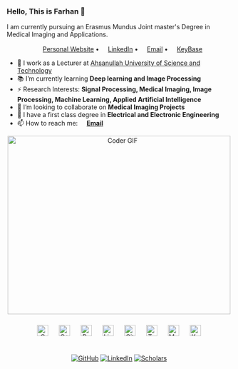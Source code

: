 ### Hello, This is Farhan 👋

I am currently pursuing an Erasmus Mundus Joint master's Degree in Medical Imaging and Applications.

<p align="center">
  <a href="https://f-farhan.github.io/"><img src="https://img.icons8.com/wired/64/mint-browser.png" height="16"/>Personal Website</a> •
  <a href="https://www.linkedin.com/in/faisal-farhan/"><img src="https://img.icons8.com/material-outlined/24/linkedin--v1.png" height="16"/>LinkedIn</a> •
  <a href="mailto:faisalfarhaaan@gmail.com"><img src="https://img.icons8.com/material-outlined/24/gmail-new.png" height="16"/>Email</a> •
  <a href="https://www.facebook.com/faisal.farhaaan/"><img src="https://img.icons8.com/ios/50/facebook-new.png" height="16"/>KeyBase</a>

</p>



- 🔭 I work as a Lecturer at [Ahsanullah University of Science and Technology](https://www.aust.edu/)
- 📚 I’m currently learning **Deep learning and Image Processing** 
- ⚡ Research Interests: **Signal Processing, Medical Imaging, Image Processing, Machine Learning, Applied Artificial Intelligence**
- 👯 I’m looking to collaborate on **Medical Imaging Projects**
- 📝 I have a first class degree in **Electrical and Electronic Engineering**
- 📫 How to reach me: **<a href="mailto:faisalfarhaaan@gmail.com"><img src="https://img.icons8.com/color/96/000000/email.png" height="16"/>Email</a>** 




<p  align="center"><img src="https://media.giphy.com/media/bGgsc5mWoryfgKBx1u/giphy.gif" alt="Coder GIF" width="500" height="400">

	
<div align="center">  
<img style="margin: 10px" src="https://profilinator.rishav.dev/skills-assets/c-original.svg" alt="C" height="25" />   
<img style="margin: 10px" src="https://profilinator.rishav.dev/skills-assets/cplusplus-original.svg" alt="C++" height="25" />    
<img style="margin: 10px" src="https://profilinator.rishav.dev/skills-assets/python-original.svg" alt="Python" height="25" />  
<img style="margin: 10px" src="https://profilinator.rishav.dev/skills-assets/linux-original.svg" alt="Linux" height="25" />  
<img style="margin: 10px" src="https://profilinator.rishav.dev/skills-assets/git-scm-icon.svg" alt="Git" height="25" />  
<img style="margin: 10px" src="https://profilinator.rishav.dev/skills-assets/tensorflow-icon.svg" alt="TensorFlow" height="25" />  
<img style="margin: 10px" src="https://img.icons8.com/fluency/48/matlab.png" alt="Matlab" height="25" />  
<img style="margin: 10px" src="https://profilinator.rishav.dev/skills-assets/keras.png" alt="Keras" height="25" />  

</div>  

<br/>  
<p align="center">
	<a href="https://github.com/f-farhan"><img src="https://img.shields.io/github/followers/f-farhan.svg?label=GitHub&style=social" alt="GitHub"></a>
	<a href="https://www.linkedin.com/in/faisal-farhan/"><img src="https://img.shields.io/badge/LinkedIn--_.svg?style=social&logo=linkedin" alt="LinkedIn"></a>
	<a href="https://scholar.google.com/citations?user=dr0BTJ0AAAAJ&hl=en"><img src="https://img.shields.io/badge/Scholar-1k-_.svg?style=social&logo=google-scholar" alt="Scholars"></a>
</p>


